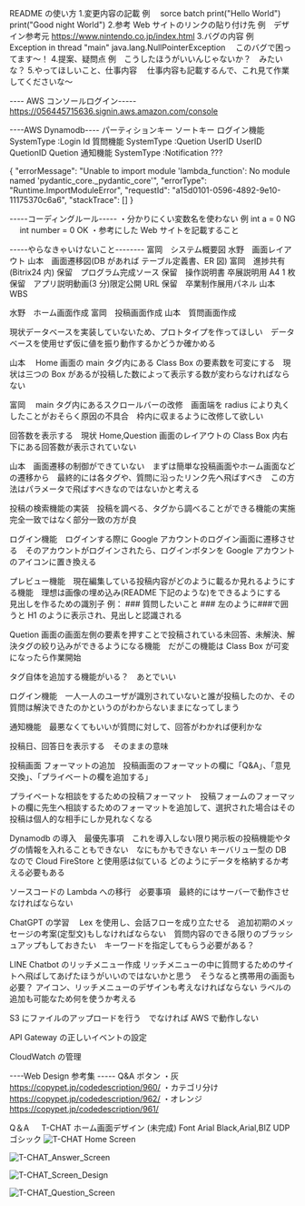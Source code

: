 README の使い方 1.変更内容の記載
例　 sorce batch
print("Hello World") print("Good night World") 2.参考 Web サイトのリンクの貼り付け先
例　デザイン参考元 https://www.nintendo.co.jp/index.html 3.バグの内容
例　 Exception in thread "main" java.lang.NullPointerException 　このバグで困ってます～！ 4.提案、疑問点
例　こうしたほうがいいんじゃないか？　みたいな？ 5.やってほしいこと、仕事内容
　仕事内容も記載するんで、これ見て作業してくださいな～

---- AWS コンソールログイン-----
https://056445715636.signin.aws.amazon.com/console

----AWS Dynamodb----
パーティションキー ソートキー
ログイン機能 SystemType :Login Id
質問機能 SystemType :Quetion UserID UserID QuetionID Quetion
通知機能 SystemType :Notification ???

{
"errorMessage": "Unable to import module 'lambda_function': No module named 'pydantic_core.\_pydantic_core'",
"errorType": "Runtime.ImportModuleError",
"requestId": "a15d0101-0596-4892-9e10-11175370c6a6",
"stackTrace": []
}

-----コーディングルール-----
・分かりにくい変数名を使わない
例 int a = 0 NG 　 int number = 0 OK
・参考にした Web サイトを記載すること

-----やらなきゃいけないこと--------
富岡　システム概要図
水野　画面レイアウト
山本　画面遷移図(DB があれば テーブル定義書、ER 図)
富岡　進捗共有(Bitrix24 内)
保留　プログラム完成ソース
保留　操作説明書 卒展説明用 A4 1 枚
保留　アプリ説明動画(3 分)限定公開 URL
保留　卒業制作展用パネル
山本　 WBS

水野　ホーム画面作成
富岡　投稿画面作成
山本　質問画面作成

現状データベースを実装していないため、プロトタイプを作ってほしい　データベースを使用せず仮に値を振り動作するかどうか確かめる

山本　 Home 画面の main タグ内にある Class Box の要素数を可変にする　現状は三つの Box があるが投稿した数によって表示する数が変わらなければならない

富岡　 main タグ内にあるスクロールバーの改修　画面端を radius により丸くしたことがおそらく原因の不具合　枠内に収まるように改修して欲しい

回答数を表示する　現状 Home,Question 画面のレイアウトの Class Box 内右下にある回答数が表示されていない

山本　画面遷移の制御ができていない　まずは簡単な投稿画面やホーム画面などの遷移から　最終的には各タグや、質問に沿ったリンク先へ飛ばすべき　この方法はパラメータで飛ばすべきなのではないかと考える

投稿の検索機能の実装　投稿を調べる、タグから調べることができる機能の実施　完全一致ではなく部分一致の方が良

ログイン機能　ログインする際に Google アカウントのログイン画面に遷移させる　そのアカウントがログインされたら、ログインボタンを Google アカウントのアイコンに置き換える

プレビュー機能　現在編集している投稿内容がどのように載るか見れるようにする機能　理想は画像の埋め込み(README 下記のような)をできるようにする　見出しを作るための識別子 例： ### 質問したいこと ### 左のように###で囲うと H1 のように表示され、見出しと認識される

Quetion 画面の画面左側の要素を押すことで投稿されている未回答、未解決、解決タグの絞り込みができるようになる機能　だがこの機能は Class Box が可変になったら作業開始

タグ自体を追加する機能がいる？　あとでいい

ログイン機能　一人一人のユーザが識別されていないと誰が投稿したのか、その質問は解決できたのかというのがわからないままになってしまう

通知機能　最悪なくてもいいが質問に対して、回答がわかれば便利かな

投稿日、回答日を表示する　そのままの意味

投稿画面 フォーマットの追加　投稿画面のフォーマットの欄に「Q&A」、「意見交換」、「プライベートの欄を追加する」

プライベートな相談をするための投稿フォーマット　投稿フォームのフォーマットの欄に先生へ相談するためのフォーマットを追加して、選択された場合はその投稿は個人的な相手にしか見れなくなる

Dynamodb の導入　最優先事項　これを導入しない限り掲示板の投稿機能やタグの情報を入れることもできない　なにもかもできない
キーバリュー型の DB なので Cloud FireStore と使用感は似ている
どのようにデータを格納するか考える必要もある

ソースコードの Lambda への移行　必要事項　最終的にはサーバーで動作させなければならない

ChatGPT の学習　 Lex を使用し、会話フローを成り立たせる　追加初期のメッセージの考案(定型文)もしなければならない　質問内容のできる限りのブラッシュアップもしておきたい　キーワードを指定してもらう必要がある？

LINE Chatbot のリッチメニュー作成
リッチメニューの中に質問するためのサイトへ飛ばしてあげたほうがいいのではないかと思う　そうなると携帯用の画面も必要？
アイコン、リッチメニューのデザインも考えなければならない
ラベルの追加も可能なため何を使うか考える

S3 にファイルのアップロードを行う　でなければ AWS で動作しない

API Gateway の正しいイベントの設定

CloudWatch の管理

----Web Design 参考集 -----
Q&A ボタン
・灰
https://copypet.jp/codedescription/960/
・カテゴリ分け
https://copypet.jp/codedescription/962/
・オレンジ
https://copypet.jp/codedescription/961/

Q＆A 　 T-CHAT ホーム画面デザイン (未完成)
Font Arial Black,Arial,BIZ UDP ゴシック
![T-CHAT Home Screen](https://github.com/MizunoRoid/T-CHAT/assets/118154286/c366e71d-9630-4b03-8ad5-565c71652edd)

![T-CHAT_Answer_Screen](https://github.com/MizunoRoid/T-CHAT/assets/118154286/6b5414a9-c795-4113-bbf0-d3bebee0813b)

![T-CHAT_Screen_Design](https://github.com/MizunoRoid/T-CHAT/assets/118154286/1c009915-5a46-4bb9-a130-b4b56d051e36)

![T-CHAT_Question_Screen](https://github.com/MizunoRoid/T-CHAT/assets/118154286/2a80f00d-9e46-40eb-accf-da0a337f21dc)
